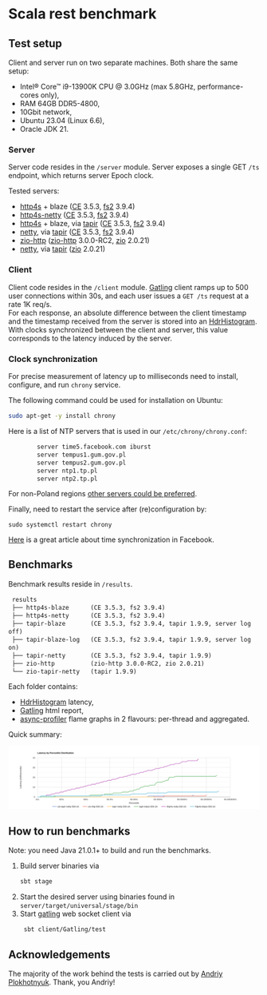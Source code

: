 # Scala rest benchmark

## Test setup

Client and server run on two separate machines. Both share the same setup: 
 - Intel® Core™ i9-13900K CPU @ 3.0GHz (max 5.8GHz, performance-cores only), 
 - RAM 64GB DDR5-4800,
 - 10Gbit network,
 - Ubuntu 23.04 (Linux 6.6), 
 - Oracle JDK 21.

### Server

Server code resides in the `/server` module. Server exposes a single  GET `/ts` endpoint, 
which returns server Epoch clock.    

Tested servers:
 - [http4s] + blaze ([CE] 3.5.3, [fs2] 3.9.4)
 - [http4s-netty] ([CE] 3.5.3, [fs2] 3.9.4)
 - [http4s] + blaze, via [tapir] ([CE] 3.5.3, [fs2] 3.9.4) 
 - [netty], via [tapir] ([CE] 3.5.3, [fs2] 3.9.4) 
 - [zio-http] ([zio-http] 3.0.0-RC2, [zio] 2.0.21)
 - [netty], via [tapir] ([zio] 2.0.21)

### Client 

Client code resides in the `/client` module. [Gatling] client ramps up to 500 user connections within 30s,
and each user issues a `GET /ts` request at a rate 1K req/s.  
For each response, an absolute difference between the client timestamp and the timestamp received from the server
is stored into an [HdrHistogram]. With clocks synchronized between the client and server, this value corresponds
to the latency induced by the server.
 
### Clock synchronization

For precise measurement of latency up to milliseconds need to install, configure, and run `chrony` service.

The following command could be used for installation on Ubuntu:
```sh
sudo apt-get -y install chrony
```

Here is a list of NTP servers that is used in our `/etc/chrony/chrony.conf`:
```
        server time5.facebook.com iburst
       	server tempus1.gum.gov.pl
       	server tempus2.gum.gov.pl
        server ntp1.tp.pl
        server ntp2.tp.pl 
```

For non-Poland regions [other servers could be preferred](https://gist.github.com/mutin-sa/eea1c396b1e610a2da1e5550d94b0453).

Finally, need to restart the service after (re)configuration by:
```
sudo systemctl restart chrony
```

[Here](https://engineering.fb.com/2020/03/18/production-engineering/ntp-service/) is a great article about time synchronization in Facebook.

## Benchmarks

Benchmark results reside in `/results`.
```
 results
 ├── http4s-blaze      (CE 3.5.3, fs2 3.9.4)
 ├── http4s-netty      (CE 3.5.3, fs2 3.9.4)
 ├── tapir-blaze       (CE 3.5.3, fs2 3.9.4, tapir 1.9.9, server log off)
 ├── tapir-blaze-log   (CE 3.5.3, fs2 3.9.4, tapir 1.9.9, server log on)
 ├── tapir-netty       (CE 3.5.3, fs2 3.9.4, tapir 1.9.9)
 ├── zio-http          (zio-http 3.0.0-RC2, zio 2.0.21)
 └── zio-tapir-netty   (tapir 1.9.9)
```

Each folder contains:
- [HdrHistogram] latency,
- [Gatling] html report,
- [async-profiler] flame graphs in 2 flavours: per-thread and aggregated.

Quick summary:

![rest-benchmark-500-1k](results/rest-benchmark-500-1k.png)

## How to run benchmarks

Note: you need Java 21.0.1+ to build and run the benchmarks.

1. Build server binaries via
   ```bash
   sbt stage
   ```
2. Start the desired server using binaries found in `server/target/universal/stage/bin`
3. Start [gatling] web socket client via
   ```bash
    sbt client/Gatling/test
   ```

## Acknowledgements

The majority of the work behind the tests is carried out by [Andriy Plokhotnyuk](https://github.com/plokhotnyuk).
Thank, you Andriy!

[tapir]: https://github.com/softwaremill/tapir
[gatling]: https://github.com/gatling/gatling
[http4s]: https://github.com/http4s/http4s
[http4s-netty]: https://github.com/http4s/http4s-netty
[netty]: https://github.com/netty/netty
[zio-http]: https://github.com/zio/zio-http
[zio]: https://github.com/zio/zio
[CE]: https://github.com/typelevel/cats-effect
[fs2]: https://github.com/typelevel/fs2
[HdrHistogram]: https://github.com/HdrHistogram/HdrHistogram
[async-profiler]: https://github.com/async-profiler/async-profiler
